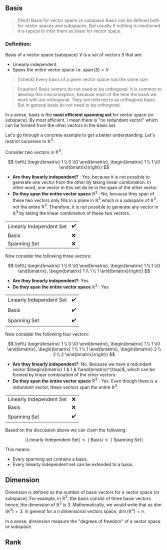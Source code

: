 
## Basis 

> [!hint] Basis for vector space vs subspace
> Basis can be defined both for vector spaces and subspaces. But usually if nothing is mentioned it is typical to infer them as basis for vector space.

###  Definition:

Basis of a vector space (subspace) $V$  is a set of vectors $S$ that are:

- Linearly independent. 
- Spans the entire vector space i.e.  $\operatorname{span}(S)=V$

> [!check]  Every basis of a given vector space has the same size.


> [!caution] Basis vectors do not need to be orthogonal.
> It is common to develop this misconception, because most of the time the basis we work with are orthogonal. They are referred to as orthogonal basis. But in general basis do not need to be orthogonal.


In a sense, basis is the **most efficient spanning set** for vector space (or subspace).  By most efficient, I mean there is "no redundant vector" which can be formed from the other vectors in the basis set.

Let's go through a concrete example to get a better understanding. Let's restrict ourselves to $\mathbb{R}^3$.  

Consider two vectors in $\mathbb{R}^3$, 

$$
\left\{ \begin{bmatrix}
1 \\ 0 \\0
\end{bmatrix}, \begin{bmatrix}
1 \\ 1 \\0
\end{bmatrix}\right\}
$$

- **Are they linearly independent?** : Yes,  because it is not possible to generate one vector from the other by taking linear combination. In other word, one vector in this set do lie in the span of the other vector.
- **Do they span the entire vector space** $\mathbb{R}^3$ : No, because they span of these two vectors only fills in a plane in $\mathbb{R}^3$ which is a subspace of $\mathbb{R}^3$, not the entire $\mathbb{R}^3$. Therefore, it is not possible to generate any vector in $\mathbb{R}^3$ by taking the linear combination of these two vectors. 

|  |  |
| ---- | ---- |
| Linearly Independent Set | ✔️ |
| Basis | ❌ |
| Spanning Set | ❌ |


Now consider the following three vectors:


$$
\left\{ \begin{bmatrix}
1 \\ 0 \\0
\end{bmatrix}, \begin{bmatrix}
1 \\ 1 \\0
\end{bmatrix}, \begin{bmatrix}
1  \\
1 \\
1
\end{bmatrix}\right\}
$$
- **Are they linearly independent?**:  Yes. 
- **Do they span the entire vector space** $\mathbb{R}^3$ : Yes

|  |  |
| ---- | ---- |
| Linearly Independent Set | ✔️ |
| Basis | ✔️ |
| Spanning Set | ✔️ |

Now consider the following four vectors: 

$$
\left\{ \begin{bmatrix}
1 \\ 0 \\0
\end{bmatrix}, \begin{bmatrix}
1 \\ 1 \\0
\end{bmatrix}, \begin{bmatrix}
1  \\
1 \\
1
\end{bmatrix}, \begin{bmatrix}
2  \\
2 \\
2
\end{bmatrix}\right\}
$$

 - **Are they linearly independent?**:  No. Because we have a redundant vector $\begin{bmatrix} 1 & 1 & 1\end{bmatrix}^{\top}$, which can be formed by linear combination of the other vectors.
- **Do they span the entire vector space** $\mathbb{R}^3$ : Yes. Even though there is a redundant vector, these vectors span the entire $\mathbb{R}^3$.

|  |  |
| ---- | ---- |
| Linearly Independent Set | ❌ |
| Basis | ❌ |
| Spanning Set | ✔️ |

Based on the discussion above we can claim the following:

$$
\mid \text{Linearly Independent Set}\mid ~\leq ~\mid \text{Basis} \mid ~\leq ~\mid \text{Spanning Set}\mid 
$$

This means:

- Every spanning set contains a basis.
- Every linearly independent set can be extended to a basis. 

## Dimension 

Dimension is defined as the number of basis vectors for a vector space (or subspace). For example, in $\mathbb{R}^3$, the basis consist of three basis vectors hence, the dimension of $\mathbb{R}^3$ is $3$.  Mathematically, we would write that as $\operatorname{dim}(\mathbb{R}^3)=3$. In general for a $n$ dimensional vectors space,  $\operatorname{dim}(\mathbb{R}^n)=n$.

In a sense, dimension measure the "degrees of freedom" of a vector space or subspace.

## Rank


 



